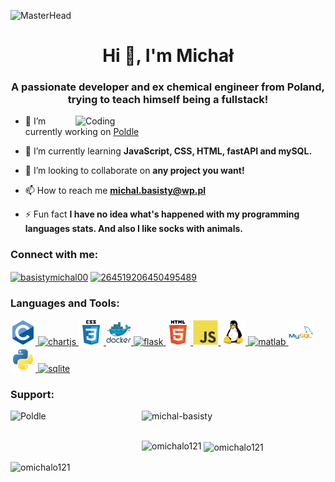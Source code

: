 ![MasterHead](https://trisya.com/myimg/child/Website%20Design.gif)
<h1 align="center">Hi 👋, I'm Michał</h1>
<h3 align="center">A passionate developer and ex chemical engineer from Poland, trying to teach himself being a fullstack!</h3>
<img align="right" alt="Coding" width="400" src="https://media.tenor.com/NOYF3f82b_gAAAAC/programmer.gif">

- 🔭 I’m currently working on [Poldle](http://poldle.pl/)

- 🌱 I’m currently learning **JavaScript, CSS, HTML, fastAPI and mySQL.**

- 👯 I’m looking to collaborate on **any project you want!**

- 📫 How to reach me **michal.basisty@wp.pl**

- ⚡ Fun fact **I have no idea what's happened with my programming languages stats. And also I like socks with animals.**

<h3 align="left">Connect with me:</h3>
<p align="left">
<a href="https://fb.com/basistymichal00" target="blank"><img align="center" src="https://raw.githubusercontent.com/rahuldkjain/github-profile-readme-generator/master/src/images/icons/Social/facebook.svg" alt="basistymichal00" height="30" width="40" /></a>
<a href="https://discord.gg/264519206450495489" target="blank"><img align="center" src="https://raw.githubusercontent.com/rahuldkjain/github-profile-readme-generator/master/src/images/icons/Social/discord.svg" alt="264519206450495489" height="30" width="40" /></a>
</p>

<h3 align="left">Languages and Tools:</h3>
<p align="left"> <a href="https://www.cprogramming.com/" target="_blank" rel="noreferrer"> <img src="https://raw.githubusercontent.com/devicons/devicon/master/icons/c/c-original.svg" alt="c" width="40" height="40"/> </a> <a href="https://www.chartjs.org" target="_blank" rel="noreferrer"> <img src="https://www.chartjs.org/media/logo-title.svg" alt="chartjs" width="40" height="40"/> </a> <a href="https://www.w3schools.com/css/" target="_blank" rel="noreferrer"> <img src="https://raw.githubusercontent.com/devicons/devicon/master/icons/css3/css3-original-wordmark.svg" alt="css3" width="40" height="40"/> </a> <a href="https://www.docker.com/" target="_blank" rel="noreferrer"> <img src="https://raw.githubusercontent.com/devicons/devicon/master/icons/docker/docker-original-wordmark.svg" alt="docker" width="40" height="40"/> </a> <a href="https://flask.palletsprojects.com/" target="_blank" rel="noreferrer"> <img src="https://www.vectorlogo.zone/logos/pocoo_flask/pocoo_flask-icon.svg" alt="flask" width="40" height="40"/> </a> <a href="https://www.w3.org/html/" target="_blank" rel="noreferrer"> <img src="https://raw.githubusercontent.com/devicons/devicon/master/icons/html5/html5-original-wordmark.svg" alt="html5" width="40" height="40"/> </a> <a href="https://developer.mozilla.org/en-US/docs/Web/JavaScript" target="_blank" rel="noreferrer"> <img src="https://raw.githubusercontent.com/devicons/devicon/master/icons/javascript/javascript-original.svg" alt="javascript" width="40" height="40"/> </a> <a href="https://www.linux.org/" target="_blank" rel="noreferrer"> <img src="https://raw.githubusercontent.com/devicons/devicon/master/icons/linux/linux-original.svg" alt="linux" width="40" height="40"/> </a> <a href="https://www.mathworks.com/" target="_blank" rel="noreferrer"> <img src="https://upload.wikimedia.org/wikipedia/commons/2/21/Matlab_Logo.png" alt="matlab" width="40" height="40"/> </a> <a href="https://www.mysql.com/" target="_blank" rel="noreferrer"> <img src="https://raw.githubusercontent.com/devicons/devicon/master/icons/mysql/mysql-original-wordmark.svg" alt="mysql" width="40" height="40"/> </a> <a href="https://www.python.org" target="_blank" rel="noreferrer"> <img src="https://raw.githubusercontent.com/devicons/devicon/master/icons/python/python-original.svg" alt="python" width="40" height="40"/> </a> <a href="https://www.sqlite.org/" target="_blank" rel="noreferrer"> <img src="https://www.vectorlogo.zone/logos/sqlite/sqlite-icon.svg" alt="sqlite" width="40" height="40"/> </a> </p>

<h3 align="left">Support:</h3>
<p><a href="https://ko-fi.com/Poldle"> <img align="left" src="https://cdn.ko-fi.com/cdn/kofi3.png?v=3" height="50" width="210" alt="Poldle" /></a></p>
<img src="https://camo.githubusercontent.com/f0f3e8532647518099c61836308cfc2d4c9a00a448f6ce8986624f53678c24fb/68747470733a2f2f6b6f6d617265762e636f6d2f67687076632f3f757365726e616d653d737a796d6f6e2d6b6f77616c266c6162656c3d50726f66696c65253230766965777326636f6c6f723d306537356236267374796c653d666c6174" alt="michal-basisty" data-canonical-src="https://komarev.com/ghpvc/?username=omichalo121&amp;label=Profile%20views&amp;color=0e75b6&amp;style=flat" style="max-width: 100%;"><br>
<br>

<p><img align="left" src="https://github-readme-stats.vercel.app/api/top-langs?username=omichalo121&show_icons=true&locale=en&layout=compact" alt="omichalo121" /></p>

<p>&nbsp;<img align="center" src="https://github-readme-stats.vercel.app/api?username=omichalo121&show_icons=true&locale=en" alt="omichalo121" /></p>

<p><img align="center" src="https://github-readme-streak-stats.herokuapp.com/?user=omichalo121&" alt="omichalo121" /></p>

